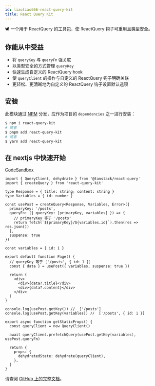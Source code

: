 ```yaml
---
id: liaoliao666-react-query-kit
title: React Query Kit
---
```


🕊️ 一个用于 ReactQuery 的工具包，使 ReactQuery 钩子可重用且类型安全。

## 你能从中受益

- 将 `queryKey` 与 `queryFn` 强关联
- 以类型安全的方式管理 `queryKey`
- 快速生成自定义的 ReactQuery hook
- 使 `queryClient` 的操作与自定义的 ReactQuery 钩子明确关联
- 更轻松、更清晰地为自定义的 ReactQuery 钩子设置默认选项

## 安装

此模块通过 [NPM](https://www.npmjs.com/package/react-query-kit) 分发，应作为项目的 `dependencies` 之一进行安装：

```bash
$ npm i react-query-kit
# 或者
$ pnpm add react-query-kit
# 或者
$ yarn add react-query-kit
```

## 在 nextjs 中快速开始

[CodeSandbox](https://codesandbox.io/s/example-react-query-kit-nextjs-uldl88)

```tsx
import { QueryClient, dehydrate } from '@tanstack/react-query'
import { createQuery } from 'react-query-kit'

type Response = { title: string; content: string }
type Variables = { id: number }

const usePost = createQuery<Response, Variables, Error>({
  primaryKey: '/posts',
  queryFn: ({ queryKey: [primaryKey, variables] }) => {
    // primaryKey 等于 '/posts'
    return fetch(`${primaryKey}/${variables.id}`).then(res => res.json())
  },
  suspense: true
})

const variables = { id: 1 }

export default function Page() {
  // queryKey 等于 ['/posts', { id: 1 }]
  const { data } = usePost({ variables, suspense: true })

  return (
    <div>
      <div>{data?.title}</div>
      <div>{data?.content}</div>
    </div>
  )
}

console.log(usePost.getKey()) //  ['/posts']
console.log(usePost.getKey(variables)) //  ['/posts', { id: 1 }]

export async function getStaticProps() {
  const queryClient = new QueryClient()

  await queryClient.prefetchQuery(usePost.getKey(variables), usePost.queryFn)

  return {
    props: {
      dehydratedState: dehydrate(queryClient),
    },
  }
}
```

请查阅 [GitHub 上的完整文档](https://github.com/liaoliao666/react-query-kit)。
